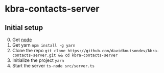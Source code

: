 # kbra-contacts-server

## Initial setup

0.  Get [node](https://nodejs.org/en/)
1.  Get yarn `npm install -g yarn`
2.  Clone the repo `git clone https://github.com/davidknutsondev/kbra-contacts-server.git && cd kbra-contacts-server`
3.  Initialize the project `yarn`
4.  Start the server `ts-node src/server.ts`

